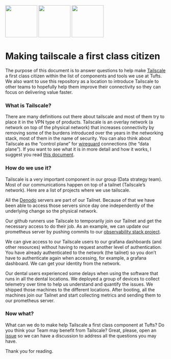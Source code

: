<div>
  <img src="https://github.com/Tufts-Technology-Services/tailscale-now/assets/17954/aa17782b-a000-4ac2-8f9f-ba12819fcccf" width="100" />
  <img src="https://github.com/Tufts-Technology-Services/tailscale-now/assets/17954/261036db-8bb5-4f10-9451-57d987917de7" width="100" />
  <img src="https://github.com/Tufts-Technology-Services/tailscale-now/assets/17954/1d451bea-f95d-4762-bd07-46658bb1f57f" width="100" />
</div>

# Making tailscale a first class citizen

The purpose of this document is to answer questions to help make [Tailscale](https://tailscale.com/) a first class citizen within the list of components and tools we use at Tufts. We also want to use this repository as a location to introduce Tailscale to other teams to hopefully help them improve their connectivity so they can focus on delivering value faster.

### What is Tailscale?

There are many definitions out there about tailscale and most of them try to place it in the VPN type of products. Tailscale is an overlay network (a network on top of the physical network) that increases connectivity by removing some of the burdens introduced over the years in the networking stack, most of them in the name of security. You can also think about Tailscale as the “control plane” for [wireguard](https://www.wireguard.com/) connections (the “data plane”). If you want to see what it is in more detail and how it works, I suggest you read [this document](https://tailscale.com/blog/how-tailscale-works). 

### How do we use it?

Tailscale is a very important component in our group (Data strategy team). Most of our communications happen on top of a tailnet (Tailscale’s network). Here are a list of projects where we use tailscale. 

All the [Denodo](https://www.denodo.com/en) servers are part of our Tailnet. Because of that we have been able to access those servers since day one independently of the underlying change so the physical network.

Our github runners use Tailscale to temporarily join our Tailnet and get the necessary access to do their job. As an example, we can update our prometheus server by pushing commits to our [observability stack project](https://github.com/TuftsUniversity/dscicd).

We can give access to our Tailscale users to our grafana dashboards (and other resources) without having to request another level of authentication. You have already authenticated to the network (the tailnet) so you don’t have to authenticate again when accessing, for example, a grafana dashboard. We can get your identity from the network. 

Our dental users experienced some delays when using the software that runs in all the dental locations. We deployed a group of devices to collect telemetry over time to help us understand and quantify the issues. We shipped those machines to the different locations. After booting, all the machines join our Tailnet and start collecting metrics and sending them to our prometheus server.

### Now what?

What can we do to make help Tailscale a first class component at Tufts? Do you think your Team may benefit from Tailscale? Great, please, open an [issue](XXXX) so we can have a discussion to address all the questions you may have. 

Thank you for reading.
